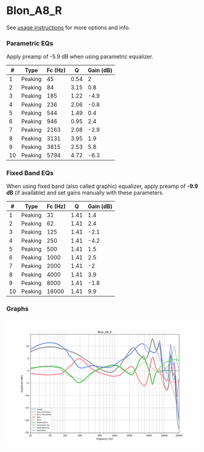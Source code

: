 # Blon_A8_R
See [usage instructions](https://github.com/jaakkopasanen/AutoEq#usage) for more options and info.

### Parametric EQs
Apply preamp of -5.9 dB when using parametric equalizer.

|   # | Type    |   Fc (Hz) |    Q |   Gain (dB) |
|-----|---------|-----------|------|-------------|
|   1 | Peaking |        45 | 0.54 |         2   |
|   2 | Peaking |        84 | 3.15 |         0.8 |
|   3 | Peaking |       185 | 1.22 |        -4.9 |
|   4 | Peaking |       236 | 2.06 |        -0.8 |
|   5 | Peaking |       544 | 1.49 |         0.4 |
|   6 | Peaking |       946 | 0.95 |         2.4 |
|   7 | Peaking |      2163 | 2.08 |        -2.9 |
|   8 | Peaking |      3131 | 3.95 |         1.9 |
|   9 | Peaking |      3815 | 2.53 |         5.8 |
|  10 | Peaking |      5794 | 4.72 |        -6.3 |

### Fixed Band EQs
When using fixed band (also called graphic) equalizer, apply preamp of **-9.9 dB** (if available) and set gains manually with these parameters.

|   # | Type    |   Fc (Hz) |    Q |   Gain (dB) |
|-----|---------|-----------|------|-------------|
|   1 | Peaking |        31 | 1.41 |         1.4 |
|   2 | Peaking |        62 | 1.41 |         2.4 |
|   3 | Peaking |       125 | 1.41 |        -2.1 |
|   4 | Peaking |       250 | 1.41 |        -4.2 |
|   5 | Peaking |       500 | 1.41 |         1.5 |
|   6 | Peaking |      1000 | 1.41 |         2.5 |
|   7 | Peaking |      2000 | 1.41 |        -2   |
|   8 | Peaking |      4000 | 1.41 |         3.9 |
|   9 | Peaking |      8000 | 1.41 |        -1.8 |
|  10 | Peaking |     16000 | 1.41 |         9.9 |

### Graphs
![](./Blon_A8_R.png)

